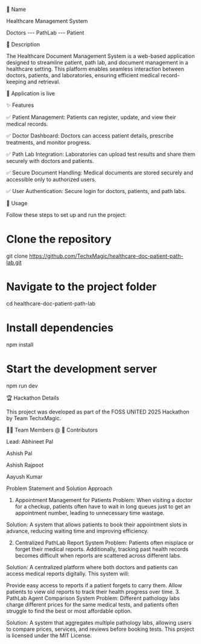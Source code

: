 📌 Name

Healthcare Management System

Doctors --- PathLab --- Patient 


📖 Description

The Healthcare Document Management System is a web-based application designed to streamline patient, path lab, and document management in a healthcare setting. This platform enables seamless interaction between doctors, patients, and laboratories, ensuring efficient medical record-keeping and retrieval.

🔗  Application is live

✨ Features

✅ Patient Management: Patients can register, update, and view their medical records.

✅ Doctor Dashboard: Doctors can access patient details, prescribe treatments, and monitor progress.

✅ Path Lab Integration: Laboratories can upload test results and share them securely with doctors and patients.

✅ Secure Document Handling: Medical documents are stored securely and accessible only to authorized users.

✅ User Authentication: Secure login for doctors, patients, and path labs.


🚀 Usage

Follow these steps to set up and run the project:

# Clone the repository
git clone https://github.com/TechxMagic/healthcare-doc-patient-path-lab.git

# Navigate to the project folder
cd healthcare-doc-patient-path-lab

# Install dependencies
npm install

# Start the development server
npm run dev




🏆 Hackathon Details

This project was developed as part of the FOSS UNITED 2025 Hackathon by Team TechxMagic.

👨‍💻 Team Members @ 🤝 Contributors

Lead: Abhineet Pal

Ashish Pal

Ashish Rajpoot

Aayush Kumar


Problem Statement and Solution Approach
1. Appointment Management for Patients
Problem:
When visiting a doctor for a checkup, patients often have to wait in long queues just to get an appointment number, leading to unnecessary time wastage.

Solution:
A system that allows patients to book their appointment slots in advance, reducing waiting time and improving efficiency.

2. Centralized PathLab Report System
Problem:
Patients often misplace or forget their medical reports. Additionally, tracking past health records becomes difficult when reports are scattered across different labs.

Solution:
A centralized platform where both doctors and patients can access medical reports digitally. This system will:

Provide easy access to reports if a patient forgets to carry them.
Allow patients to view old reports to track their health progress over time.
3. PathLab Agent Comparison System
Problem:
Different pathology labs charge different prices for the same medical tests, and patients often struggle to find the best or most affordable option.

Solution:
A system that aggregates multiple pathology labs, allowing users to compare prices, services, and reviews before booking tests.
This project is licensed under the MIT License.

